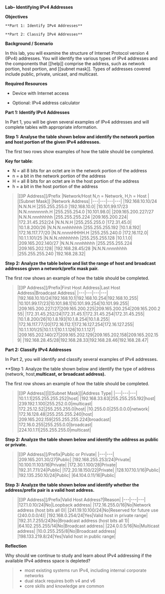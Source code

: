 **Lab– Identifying IPv4 Addresses**

**Objectives**

	**Part 1: Identify IPv4 Addresses**

	**Part 2: Classify IPv4 Addresses**

**Background / Scenario**

In this lab, you will examine the structure of Internet Protocol version 4 (IPv4) addresses. You will identify the various types of IPv4 addresses and the components that [[help]] comprise the address, such as network portion, host portion, and [[subnet mask]]. Types of addresses covered include public, private, unicast, and multicast.

**Required Resources**

- Device with Internet access

- Optional: IPv4 address calculator

**Part 1: Identify IPv4 Addresses**

In Part 1, you will be given several examples of IPv4 addresses and will complete tables with appropriate information.

**Step 1: Analyse the table shown below and identify the network portion and host portion of the given IPv4 addresses.**

The first two rows show examples of how the table should be completed.

**Key for table**:
- N = all 8 bits for an octet are in the network portion of the address
- n = a bit in the network portion of the address
- H = all 8 bits for an octet are in the host portion of the address
- h = a bit in the host portion of the address


> |[[IP Address]]/Prefix |Network/Host N,n = Network, H,h = Host |[[Subnet Mask]] |Network Address| 
|---|---|---|---| 
|192.168.10.10/24 |N.N.N.H |255.255.255.0 |192.168.10.0| 
|10.101.99.17/23 |N.N.nnnnnnnh.H |255.255.254.0 |10.101.98.0| 
|209.165.200.227/27 |N.N.N.nnnhhhhh |255.255.255.224 |209.165.200.224| 
|172.31.45.252/24 |N.N.N.H |255.255.255.0 |172.31.45.0| 
|10.1.8.200/26 |N.N.N.nnhhhhhh |255.255.255.192 |10.1.8.192| 
|172.16.117.77/20 |N.N.nnnnHHHH.H |255.255.240.0 |172.16.112.0| 
|10.1.1.101/25 |N.N.N.nhhhhhhh |255.255.255.128 |10.1.1.0| 
|209.165.202.140/27 |N.N.N.nnnhhhhh |255.255.255.224 |209.165.202.128| 
|192.168.28.45/28 |N.N.N.nnnnhhhh |255.255.255.240 |192.168.28.32|

**Step 2: Analyze the table below and list the range of host and broadcast addresses given a network/prefix mask pair.**

The first row shows an example of how the table should be completed.

>|[[IP Address]]/Prefix|First Host Address|Last Host Address|Broadcast Address|
|---|---|---|---|
|192.168.10.10/24|192.168.10.1|192.168.10.254|192.168.10.255|
|10.101.99.17/23|10.101.98.1|10.101.99.254|10.101.99.255|
|209.165.200.227/27|209.165.200.225|209.165.200.254|209.165.200.255|
|172.31.45.252/24|172.31.45.1|172.31.45.254|172.31.45.255|
|10.1.8.200/26|10.1.8.193|10.1.8.254|10.1.8.255|
|172.16.117.77/20|172.16.112.1|172.16.127.254|172.16.127.255|
|10.1.1.101/25|10.1.1.1|10.1.1.126|10.1.1.127|
|209.165.202.140/27|209.165.202.129|209.165.202.158|209.165.202.159|
|192.168.28.45/28|192.168.28.33|192.168.28.46|192.168.28.47|

**Part 2: Classify IPv4 Addresses**

In Part 2, you will identify and classify several examples of IPv4 addresses.

**Step 1: Analyze the table shown below and identify the type of address (network, host,**multicast, or broadcast address).**

The first row shows an example of how the table should be completed.

>|[[IP Address]]|[[Subnet Mask]]|Address Type|
|---|---|---|
|10.1.1.1|255.255.255.252|host|
|192.168.33.63|255.255.255.192|host|
|239.192.1.100|255.252.0.0|multicast|
|172.25.12.52|255.255.255.0|host|
|10.255.0.0|255.0.0.0|network|
|172.16.128.48|255.255.255.240|host|
|209.165.202.159|255.255.255.224|broadcast|
|172.16.0.255|255.255.0.0|broadcast|
|224.10.1.11|255.255.255.0|multicast|

**Step 2: Analyze the table shown below and identify the address as public or private.**

>|[[IP Address]]/Prefix|Public or Private|
|---|---|
|209.165.201.30/27|Public|
|192.168.255.253/24|Private|
|10.100.11.103/16|Private|
|172.30.1.100/28|Private|
|192.31.7.11/24|Public|
|172.20.18.150/22|Private|
|128.107.10.1/16|Public|
|192.135.250.10/24|Public|
|64.104.0.11/16|Public|

**Step 3: Analyze the table shown below and identify whether the address/prefix pair is a valid host address.**

> |[[IP Address]]/Prefix|Valid Host Address?|Reason|
|---|---|---|
|127.1.0.10/24|No|Loopback address|
|172.16.255.0/16|No|Network address (host bits all 0)|
|241.19.10.100/24|No|Reserved for future use (240.0.0.0/4)|
|192.168.0.254/24|Yes|Valid host in private range|
|192.31.7.255/24|No|Broadcast address (host bits all 1)|
|64.102.255.255/14|No|Broadcast address|
|224.0.0.5/16|No|Multicast address|
|10.0.255.255/8|No|Broadcast address|
|198.133.219.8/24|Yes|Valid host in public range|

**Reflection**

Why should we continue to study and learn about IPv4 addressing if the available IPv4 address space is depleted?

> - most existing systems run IPv4, including internal corporate networks 
> - dual stack requires both v4 and v6
> - core skills and knowledge are common

